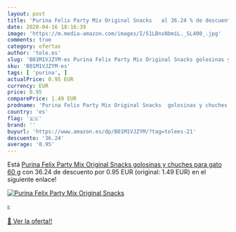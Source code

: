 ```yaml
---
layout: post
title: 'Purina Felix Party Mix Original Snacks   al 36.24 % de descuento'
date: 2020-04-16 18:16:39
image: 'https://m.media-amazon.com/images/I/51LBnsNbmiL._SL400_.jpg'
comments: true
category: ofertas
author: 'tole.es'
slug: 'B01M1VJZYM-es Purina Felix Party Mix Original Snacks golosinas y chuches...'
sku: 'B01M1VJZYM-es'
tags: [ 'purina', ]
actualPrice: 0.95 EUR
currency: EUR
price: 0.95
comparePrice: 1.49 EUR
prodname: 'Purina Felix Party Mix Original Snacks  golosinas y chuches para gato 60 g'
country: 'es'
flag: '🇪🇸'
brand: ''
buyurl: 'https://www.amazon.es/dp/B01M1VJZYM/?tag=tolees-21'
descuento: '36.24'
average: '0.95'
---
```


Está [Purina Felix Party Mix Original Snacks  golosinas y chuches para gato 60 g](https://www.amazon.es/dp/B01M1VJZYM/?tag=tolees-21) con 36.24 de descuento por 0.95 EUR (original: 1.49 EUR) en el siguiente enlace!

[![Purina Felix Party Mix Original Snacks  ](https://m.media-amazon.com/images/I/51LBnsNbmiL._SL400_.jpg)](https://www.amazon.es/dp/B01M1VJZYM/?tag=tolees-21)

ℹ️:


[🛒 Ver la oferta!!](https://www.amazon.es/dp/B01M1VJZYM/?tag=tolees-21)
